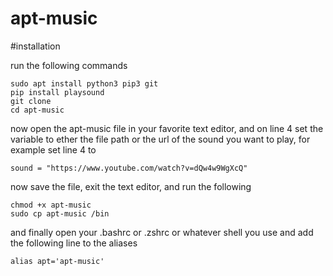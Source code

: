 # apt-music
#installation

run the following commands
```
sudo apt install python3 pip3 git
pip install playsound
git clone 
cd apt-music
```
now open the apt-music file in your favorite text editor, and on line 4 set the variable to ether the file path or the url of the sound you want to play, for example set line 4 to
```
sound = "https://www.youtube.com/watch?v=dQw4w9WgXcQ"
```
now save the file, exit the text editor, and run the following
```
chmod +x apt-music
sudo cp apt-music /bin
```
and finally open your .bashrc or .zshrc or whatever shell you use and add the following line to the aliases 
```
alias apt='apt-music'
```
